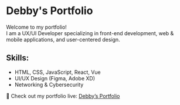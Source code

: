 # Debby's Portfolio

Welcome to my portfolio!  
I am a UX/UI Developer specializing in front-end development, web & mobile applications, and user-centered design.  

## Skills:
- HTML, CSS, JavaScript, React, Vue  
- UI/UX Design (Figma, Adobe XD)  
- Networking & Cybersecurity  

🚀 Check out my portfolio live: [Debby’s Portfolio](https://debby16bruce.github.io/DebbysPortfolio/)
